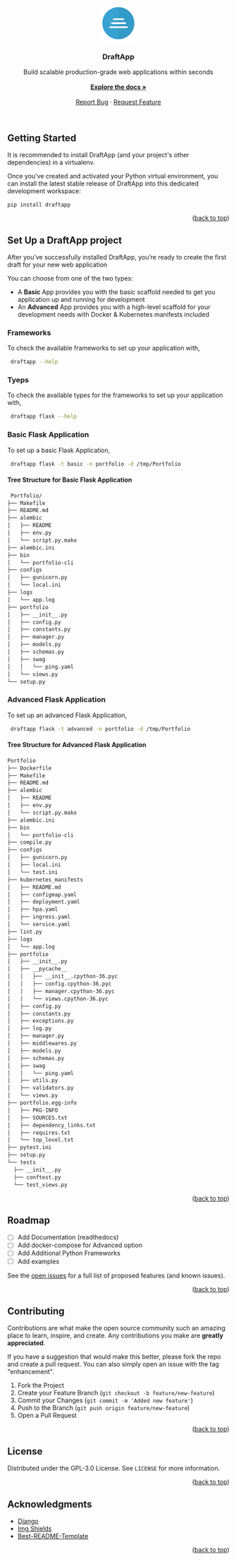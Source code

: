 <div id="top"></div>

<!-- Shields here -->

<!-- PROJECT LOGO -->
<br />
<div align="center">
  <a href="https://github.com/ratanboddu/draftapp">
    <img src="images/logo.png" alt="Logo" width="80" height="80">
  </a>

  <h3 align="center">DraftApp</h3>

  <p align="center">
    Build scalable production-grade web applications within seconds<br />
    <br />
    <a href="https://github.com/ratanboddu/draftapp"><strong>Explore the docs »</strong></a>
    <br />
    <br />
    <a href="https://github.com/ratanboddu/draftapp/issues">Report Bug</a>
    ·
    <a href="https://github.com/ratanboddu/draftapp/issues">Request Feature</a>
  </p>
</div><br />

Getting Started
------------
It is recommended to install DraftApp (and your project's other dependencies) in a virtualenv.

Once you’ve created and activated your Python virtual environment, you can install the latest stable release of DraftApp into this dedicated development workspace:

```
pip install draftapp
```


<p align="right">(<a href="#top">back to top</a>)</p>



Set Up a DraftApp project
------------
After you’ve successfully installed DraftApp, you’re ready to create the first draft for your new web application

You can choose from one of the two types:

* A **Basic** App provides you with the basic scaffold needed to get you application up and running for development
* An **Advanced** App provides you with a high-level scaffold for your development needs with Docker & Kubernetes manifests included


### Frameworks

To check the available frameworks to set up your application with,

  ```sh
   draftapp --help
   ```
   
### Tyeps

To check the available types for the frameworks to set up your application with,

  ```sh
   draftapp flask --help
   ```
   
### Basic Flask Application

To set up a basic Flask Application,

  ```sh
   draftapp flask -t basic -n portfolio -d /tmp/Portfolio
   ```
#### Tree Structure for Basic Flask Application
  ```sh
   Portfolio/
├── Makefile
├── README.md
├── alembic
│   ├── README
│   ├── env.py
│   └── script.py.mako
├── alembic.ini
├── bin
│   └── portfolio-cli
├── configs
│   ├── gunicorn.py
│   └── local.ini
├── logs
│   └── app.log
├── portfolio
│   ├── __init__.py
│   ├── config.py
│   ├── constants.py
│   ├── manager.py
│   ├── models.py
│   ├── schemas.py
│   ├── swag
│   │   └── ping.yaml
│   └── views.py
└── setup.py
   ```

### Advanced Flask Application

To set up an advanced Flask Application,

  ```sh
   draftapp flask -t advanced -n portfolio -d /tmp/Portfolio
   ```
#### Tree Structure for Advanced Flask Application
  ```sh
  Portfolio
├── Dockerfile
├── Makefile
├── README.md
├── alembic
│   ├── README
│   ├── env.py
│   └── script.py.mako
├── alembic.ini
├── bin
│   └── portfolio-cli
├── compile.py
├── configs
│   ├── gunicorn.py
│   ├── local.ini
│   └── test.ini
├── kubernetes_manifests
│   ├── README.md
│   ├── configmap.yaml
│   ├── deployment.yaml
│   ├── hpa.yaml
│   ├── ingress.yaml
│   └── service.yaml
├── lint.py
├── logs
│   └── app.log
├── portfolio
│   ├── __init__.py
│   ├── __pycache__
│   │   ├── __init__.cpython-36.pyc
│   │   ├── config.cpython-36.pyc
│   │   ├── manager.cpython-36.pyc
│   │   └── views.cpython-36.pyc
│   ├── config.py
│   ├── constants.py
│   ├── exceptions.py
│   ├── log.py
│   ├── manager.py
│   ├── middlewares.py
│   ├── models.py
│   ├── schemas.py
│   ├── swag
│   │   └── ping.yaml
│   ├── utils.py
│   ├── validators.py
│   └── views.py
├── portfolio.egg-info
│   ├── PKG-INFO
│   ├── SOURCES.txt
│   ├── dependency_links.txt
│   ├── requires.txt
│   └── top_level.txt
├── pytest.ini
├── setup.py
└── tests
    ├── __init__.py
    ├── conftest.py
    └── test_views.py
  ```


  

<p align="right">(<a href="#top">back to top</a>)</p>


<!-- ROADMAP -->
## Roadmap

- [ ] Add Documentation (readthedocs)
- [ ] Add docker-compose for Advanced option
- [ ] Add Additional Python Frameworks
- [ ] Add examples

See the [open issues](https://github.com/ratanboddu/draftapp/issues) for a full list of proposed features (and known issues).

<p align="right">(<a href="#top">back to top</a>)</p>



<!-- CONTRIBUTING -->
## Contributing

Contributions are what make the open source community such an amazing place to learn, inspire, and create. Any contributions you make are **greatly appreciated**.

If you have a suggestion that would make this better, please fork the repo and create a pull request. You can also simply open an issue with the tag "enhancement".

1. Fork the Project
2. Create your Feature Branch (`git checkout -b feature/new-feature`)
3. Commit your Changes (`git commit -m 'Added new feature'`)
4. Push to the Branch (`git push origin feature/new-feature`)
5. Open a Pull Request

<p align="right">(<a href="#top">back to top</a>)</p>



<!-- LICENSE -->
## License

Distributed under the GPL-3.0 License. See `LICENSE` for more information.

<p align="right">(<a href="#top">back to top</a>)</p>


<!-- ACKNOWLEDGMENTS -->
## Acknowledgments

* [Django](https://www.djangoproject.com/)
* [Img Shields](https://shields.io)
* [Best-README-Template](https://github.com/othneildrew/Best-README-Template)

<p align="right">(<a href="#top">back to top</a>)</p>
